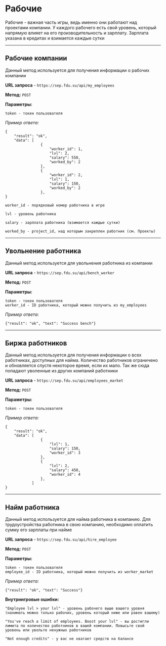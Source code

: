 # Рабочие
Рабочие - важная часть игры, ведь именно они работают над проектами компании.
У каждого рабочего есть свой уровень, который напрямую влияет на его производительность и зарплату.
Зарплата указана в кредитах и взимается каждые сутки
****
## Рабочие компании

Данный метод используется для получения информации о рабочих компании

**URL запроса** - `https://sep.fdu.su/api/my_employees`

**Метод:** `POST`

**Параметры:**

    token - токен пользователя

_Пример ответа:_ 

    {
        "result": "ok", 
        "data": [
                    {
                        "worker_id": 1,
                        "lvl": 2,
                        "salary": 550,
                        "worked_by": 2
                    },
                    {
                        "worker_id": 2,
                        "lvl": 1,
                        "salary": 150,
                        "worked_by": 2
                    },
    }

`worker_id - порядковый номер работника в игре`

`lvl - уровень работника`

`salary - зарплата работника (взимается каждые сутки)`

`worked_by - project_id, над которым закреплен работник (см. Проекты)`
****
## Увольнение работника

Данный метод используется для увольнения работника из компании

**URL запроса** - `https://sep.fdu.su/api/bench_worker`

**Метод:** `POST`

**Параметры:**

    token - токен пользователя
    worker_id - ID работника, который можно получить из my_employees

_Пример ответа:_ 
    
    {"result": "ok", "text": "Success bench"}

****
## Биржа работников

Данный метод используется для получения информации о всех работниках, доступных для найма. 
Количество работников ограничено и обновляется спустя некоторое время, если их мало. 
Так же сюда попадают уволенные из других компаний работники

**URL запроса** - `https://sep.fdu.su/api/employees_market`

**Метод:** `POST`

**Параметры:**

    token - токен пользователя

_Пример ответа:_ 
    
    {
        "result": "ok", 
        "data": [
                    {
                        "lvl": 1,
                        "salary": 150,
                        "worker_id": 3
                    },
                    {
                        "lvl": 2,
                        "salary": 450,
                        "worker_id": 4
                    },
                ]
    }

****
## Найм работника

Данный метод используется для найма работника в компанию. 
Для трудоустройства работника в свою компанию, необходимо оплатить сумму его зарплаты при найме

**URL запроса** - `https://sep.fdu.su/api/hire_employee`

**Метод:** `POST`

**Параметры:**

    token - токен пользователя
    employee_id - ID работника, который можно получить из worker_market

_Пример ответа:_ 
    
    {"result": "ok", "text": "Success"}

**Внутриигровые ошибки:**
    
    "Employee lvl > your lvl" - уровень рабочего выше вашего уровня (нанимать можно только рабочих, уровень который ниже или равен вашему)

    "You've reach a limit of employees. Boost your lvl" - вы достигли лимита по количество работников в вашей компании. Повысьте свой уровень или увольте ненужных работников

    "Not enough credits" - у вас не хватает средств на балансе

